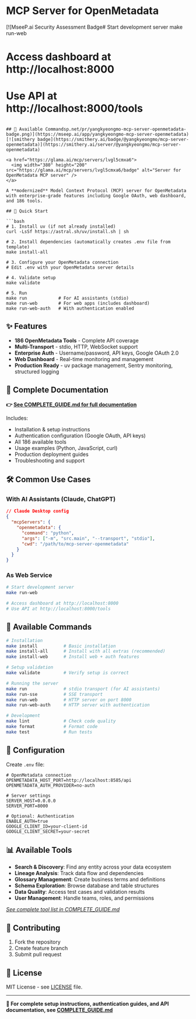 # MCP Server for OpenMetadata

[![MseeP.ai Security Assessment Badge# Start development server
make run-web

# Access dashboard at http://localhost:8000
# Use API at http://localhost:8000/tools
```

## 🔧 Available Commandsp.net/pr/yangkyeongmo-mcp-server-openmetadata-badge.png)](https://mseep.ai/app/yangkyeongmo-mcp-server-openmetadata)
[![smithery badge](https://smithery.ai/badge/@yangkyeongmo/mcp-server-openmetadata)](https://smithery.ai/server/@yangkyeongmo/mcp-server-openmetadata)

<a href="https://glama.ai/mcp/servers/lvgl5cmxa6">
  <img width="380" height="200" src="https://glama.ai/mcp/servers/lvgl5cmxa6/badge" alt="Server for OpenMetadata MCP server" />
</a>

A **modernized** Model Context Protocol (MCP) server for OpenMetadata with enterprise-grade features including Google OAuth, web dashboard, and 186 tools.

## 🚀 Quick Start

```bash
# 1. Install uv (if not already installed)
curl -LsSf https://astral.sh/uv/install.sh | sh

# 2. Install dependencies (automatically creates .env file from template)
make install-all

# 3. Configure your OpenMetadata connection
# Edit .env with your OpenMetadata server details

# 4. Validate setup
make validate

# 5. Run
make run            # For AI assistants (stdio)
make run-web        # For web apps (includes dashboard)
make run-web-auth   # With authentication enabled
```

## ✨ Features

- **186 OpenMetadata Tools** - Complete API coverage
- **Multi-Transport** - stdio, HTTP, WebSocket support  
- **Enterprise Auth** - Username/password, API keys, Google OAuth 2.0
- **Web Dashboard** - Real-time monitoring and management
- **Production Ready** - uv package management, Sentry monitoring, structured logging

## 📖 Complete Documentation

**👉 [See COMPLETE_GUIDE.md for full documentation](COMPLETE_GUIDE.md)**

Includes:
- Installation & setup instructions
- Authentication configuration (Google OAuth, API keys)
- All 186 available tools
- Usage examples (Python, JavaScript, curl)
- Production deployment guides
- Troubleshooting and support

## 🛠️ Common Use Cases

### With AI Assistants (Claude, ChatGPT)
```json
// Claude Desktop config
{
  "mcpServers": {
    "openmetadata": {
      "command": "python",
      "args": ["-m", "src.main", "--transport", "stdio"],
      "cwd": "/path/to/mcp-server-openmetadata"
    }
  }
}
```

### As Web Service
```bash
# Start development server
make run-web

# Access dashboard at http://localhost:8000
# Use API at http://localhost:8000/tools
```

## 🔧 Available Commands

```bash
# Installation
make install          # Basic installation
make install-all      # Install with all extras (recommended)
make install-web      # Install web + auth features

# Setup validation
make validate         # Verify setup is correct

# Running the server
make run              # stdio transport (for AI assistants)
make run-sse          # SSE transport
make run-web          # HTTP server on port 8000
make run-web-auth     # HTTP server with authentication

# Development
make lint             # Check code quality
make format           # Format code
make test             # Run tests
```

## 🔧 Configuration

Create `.env` file:
```env
# OpenMetadata connection
OPENMETADATA_HOST_PORT=http://localhost:8585/api
OPENMETADATA_AUTH_PROVIDER=no-auth

# Server settings  
SERVER_HOST=0.0.0.0
SERVER_PORT=8000

# Optional: Authentication
ENABLE_AUTH=true
GOOGLE_CLIENT_ID=your-client-id
GOOGLE_CLIENT_SECRET=your-secret
```

## 📊 Available Tools

- **Search & Discovery**: Find any entity across your data ecosystem
- **Lineage Analysis**: Track data flow and dependencies  
- **Glossary Management**: Create business terms and definitions
- **Schema Exploration**: Browse database and table structures
- **Data Quality**: Access test cases and validation results
- **User Management**: Handle teams, roles, and permissions

*[See complete tool list in COMPLETE_GUIDE.md](COMPLETE_GUIDE.md)*

## 🤝 Contributing

1. Fork the repository
2. Create feature branch
3. Submit pull request

## 📄 License

MIT License - see [LICENSE](LICENSE) file.

---

**📖 For complete setup instructions, authentication guides, and API documentation, see [COMPLETE_GUIDE.md](COMPLETE_GUIDE.md)**

